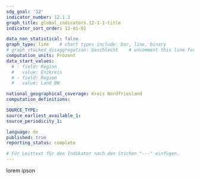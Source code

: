```yaml
---
sdg_goal: '12'
indicator_number: 12.1.1
graph_title: global_indicators.12-1-1-title
indicator_sort_order: 12-01-01

data_non_statistical: false
graph_type: line    # chart types include: bar, line, binary
# graph_stacked_disaggregation: Geschlecht    # uncomment this line for stacked bars. eplace "Geschlecht" with the field of aggregation.
computation_units: Prozent
data_start_values:
  # - field: Region
  #   value: Enzkreis
  # - field: Region
  #   value: Land BW

national_geographical_coverage: Kreis Nordfriesland
computation_definitions: 

SOURCE_TYPE: 
source_earliest_available_1: 
source_periodicity_1: 

language: de   
published: true
reporting_status: complete

# Für Leittext für den Indikator nach den Stichen "---" einfügen.
---
```


lorem ipson
